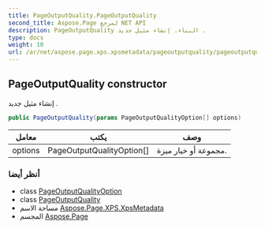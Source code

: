 ```yaml
---
title: PageOutputQuality.PageOutputQuality
second_title: Aspose.Page لمرجع NET API
description: PageOutputQuality البناء. إنشاء مثيل جديد .
type: docs
weight: 10
url: /ar/net/aspose.page.xps.xpsmetadata/pageoutputquality/pageoutputquality/
---
```

## PageOutputQuality constructor

إنشاء مثيل جديد .

```csharp
public PageOutputQuality(params PageOutputQualityOption[] options)
```

| معامل | يكتب | وصف |
| --- | --- | --- |
| options | PageOutputQualityOption[] | مجموعة أو خيار ميزة. |

### أنظر أيضا

* class [PageOutputQualityOption](../../pageoutputquality.pageoutputqualityoption/)
* class [PageOutputQuality](../)
* مساحة الاسم [Aspose.Page.XPS.XpsMetadata](../../pageoutputquality/)
* المجسم [Aspose.Page](../../../)


